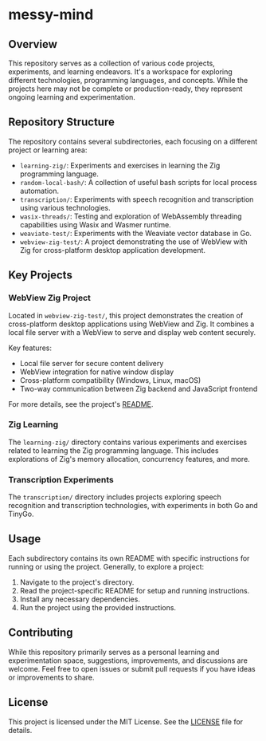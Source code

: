 # messy-mind

## Overview

This repository serves as a collection of various code projects, experiments, and learning endeavors. It's a workspace for exploring different technologies, programming languages, and concepts. While the projects here may not be complete or production-ready, they represent ongoing learning and experimentation.

## Repository Structure

The repository contains several subdirectories, each focusing on a different project or learning area:

- `learning-zig/`: Experiments and exercises in learning the Zig programming language.
- `random-local-bash/`: A collection of useful bash scripts for local process automation.
- `transcription/`: Experiments with speech recognition and transcription using various technologies.
- `wasix-threads/`: Testing and exploration of WebAssembly threading capabilities using Wasix and Wasmer runtime.
- `weaviate-test/`: Experiments with the Weaviate vector database in Go.
- `webview-zig-test/`: A project demonstrating the use of WebView with Zig for cross-platform desktop application development.

## Key Projects

### WebView Zig Project

Located in `webview-zig-test/`, this project demonstrates the creation of cross-platform desktop applications using WebView and Zig. It combines a local file server with a WebView to serve and display web content securely.

Key features:
- Local file server for secure content delivery
- WebView integration for native window display
- Cross-platform compatibility (Windows, Linux, macOS)
- Two-way communication between Zig backend and JavaScript frontend

For more details, see the project's [README](webview-zig-test/README.md).

### Zig Learning

The `learning-zig/` directory contains various experiments and exercises related to learning the Zig programming language. This includes explorations of Zig's memory allocation, concurrency features, and more.

### Transcription Experiments

The `transcription/` directory includes projects exploring speech recognition and transcription technologies, with experiments in both Go and TinyGo.

## Usage

Each subdirectory contains its own README with specific instructions for running or using the project. Generally, to explore a project:

1. Navigate to the project's directory.
2. Read the project-specific README for setup and running instructions.
3. Install any necessary dependencies.
4. Run the project using the provided instructions.

## Contributing

While this repository primarily serves as a personal learning and experimentation space, suggestions, improvements, and discussions are welcome. Feel free to open issues or submit pull requests if you have ideas or improvements to share.

## License

This project is licensed under the MIT License. See the [LICENSE](LICENSE) file for details.
